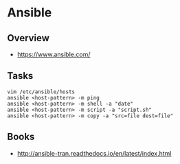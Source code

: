 # Ansible


## Overview

- https://www.ansible.com/


## Tasks

    vim /etc/ansible/hosts
    ansible <host-pattern> -m ping
    ansible <host-pattern> -m shell -a "date"
    ansible <host-pattern> -m script -a "script.sh"
    ansible <host-pattern> -m copy -a "src=file dest=file"


## Books

- http://ansible-tran.readthedocs.io/en/latest/index.html
